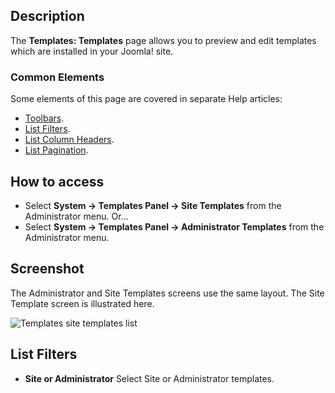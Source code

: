 <!-- Filename: Help4.x:Templates:_Templates / Display title: Templates: Templates -->

## Description

The **Templates: Templates** page allows you to preview and edit
templates which are installed in your Joomla! site.

### Common Elements

Some elements of this page are covered in separate Help articles:

* [Toolbars](jdocmanual?article=help/common-elements/toolbars).
* [List Filters](jdocmanual?article=help/common-elements/list-filters).
* [List Column Headers](jdocmanual?article=help/common-elements/list-column-headers).
* [List Pagination](jdocmanual?article=help/common-elements/list-pagination).

## How to access

- Select **System → Templates Panel → Site Templates** from the
  Administrator menu. Or...
- Select **System → Templates Panel → Administrator Templates**
  from the Administrator menu.

## Screenshot

The Administrator and Site Templates screens use the same layout. The
Site Template screen is illustrated here.

![Templates site templates list](../../../en/images/templates/templates-site-templates-list.png)

## List Filters

- **Site or Administrator** Select Site or Administrator templates.

